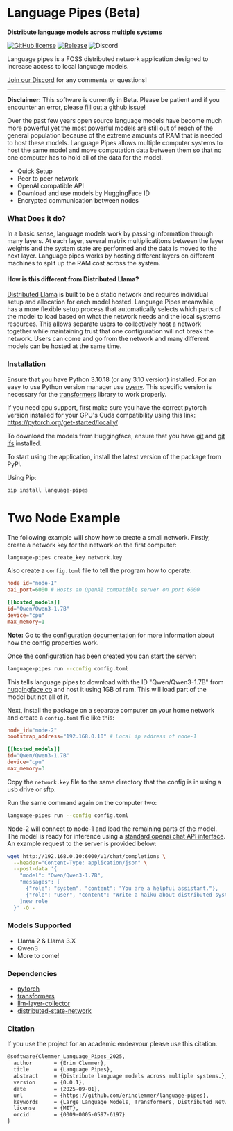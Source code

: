 # Language Pipes (Beta)

**Distribute language models across multiple systems**  

[![GitHub license][License-Image]](License-Url)
[![Release][Release-Image]][Release-Url] 
![Discord](https://img.shields.io/discord/1406717394260594738)


[License-Image]: https://img.shields.io/badge/license-MIT-blue.svg
[License-Url]: https://github.com/erinclemmer/language-pipes/blob/main/LICENSE

[Release-Url]: https://github.com/erinclemmer/language-pipes/releases/latest
[Release-Image]: https://img.shields.io/github/v/release/erinclemmer/language-pipes

[PyPiVersion-Url]: https://img.shields.io/pypi/v/language-pipes
[PythonVersion-Url]: https://img.shields.io/pypi/pyversions/language-pipes

Language pipes is a FOSS distributed network application designed to increase access to local language models.  

[Join our Discord](https://discord.gg/CPvC78E53a) for any comments or questions!  

---  

**Disclaimer:** This software is currently in Beta. Please be patient and if you encounter an error, please [fill out a github issue](https://github.com/erinclemmer/language-pipes/issues/new)!   

Over the past few years open source language models have become much more powerful yet the most powerful models are still out of reach of the general population because of the extreme amounts of RAM that is needed to host these models. Language Pipes allows multiple computer systems to host the same model and move computation data between them so that no one computer has to hold all of the data for the model.
- Quick Setup
- Peer to peer network
- OpenAI compatible API
- Download and use models by HuggingFace ID
- Encrypted communication between nodes

### What Does it do?
In a basic sense, language models work by passing information through many layers. At each layer, several matrix multiplicatitons between the layer weights and the system state are performed and the data is moved to the next layer. Language pipes works by hosting different layers on different machines to split up the RAM cost across the system.

#### How is this different from Distributed Llama?
[Distributed Llama](https://github.com/b4rtaz/distributed-llama) is built to be a static network and requires individual setup and allocation for each model hosted. Language Pipes meanwhile, has a more flexible setup process that automatically selects which parts of the model to load based on what the network needs and the local systems resources. This allows separate users to collectively host a network together while maintaining trust that one configuration will not break the network. Users can come and go from the network and many different models can be hosted at the same time.

### Installation
Ensure that you have Python 3.10.18 (or any 3.10 version) installed. For an easy to use Python version manager use [pyenv](https://github.com/pyenv/pyenv). This specific version is necessary for the [transformers](https://github.com/huggingface/transformers) library to work properly.  
  
If you need gpu support, first make sure you have the correct pytorch version installed for your GPU's Cuda compatibility using this link:  
https://pytorch.org/get-started/locally/

To download the models from Huggingface, ensure that you have [git](https://git-scm.com/) and [git lfs](https://git-lfs.com/) installed.  

To start using the application, install the latest version of the package from PyPi.

Using Pip:
```bash
pip install language-pipes
```

# Two Node Example
The following example will show how to create a small network. Firstly, create a network key for the network on the first computer:
```bash
language-pipes create_key network.key
```

Also create a `config.toml` file to tell the program how to operate:

```toml
node_id="node-1"
oai_port=6000 # Hosts an OpenAI compatible server on port 6000

[[hosted_models]]
id="Qwen/Qwen3-1.7B"
device="cpu"
max_memory=1
```

**Note:** Go to the [configuration documentation](/documentation/configuration.md) for more information about how the config properties work.

Once the configuration has been created you can start the server:
```bash
language-pipes run --config config.toml
```

This tells language pipes to download with the ID "Qwen/Qwen3-1.7B" from [huggingface.co](huggingface.co) and host it using 1GB of ram. This will load part of the model but not all of it.

Next, install the package on a separate computer on your home network and create a `config.toml` file like this:

```toml
node_id="node-2"
bootstrap_address="192.168.0.10" # Local ip address of node-1

[[hosted_models]]
id="Qwen/Qwen3-1.7B"
device="cpu"
max_memory=3
```

Copy the `network.key` file to the same directory that the config is in using a usb drive or sftp. 

Run the same command again on the computer two:
```bash
language-pipes run --config config.toml
```

Node-2 will connect to node-1 and load the remaining parts of the model. The model is ready for inference using a [standard openai chat API interface](https://platform.openai.com/docs/api-reference/chat/create). An example request to the server is provided below:

```bash
wget http://192.168.0.10:6000/v1/chat/completions \
  --header="Content-Type: application/json" \
  --post-data '{
    "model": "Qwen/Qwen3-1.7B",
    "messages": [
      {"role": "system", "content": "You are a helpful assistant."},
      {"role": "user", "content": "Write a haiku about distributed systems."}
    ]new role
  }' -O -
```

### Models Supported
* Llama 2 & Llama 3.X  
* Qwen3
* More to come!

### Dependencies
- [pytorch](pytorch.org)
- [transformers](https://huggingface.co/docs/transformers) 
- [llm-layer-collector](https://github.com/erinclemmer/llm-layer-collector)
- [distributed-state-network](https://github.com/erinclemmer/distributed_state_network)

### Citation
If you use the project for an academic endeavour please use this citation.

```latex
@software{Clemmer_Language_Pipes_2025,
  author       = {Erin Clemmer},
  title        = {Language Pipes},
  abstract     = {Distribute language models across multiple systems.},
  version      = {0.0.1},
  date         = {2025-09-01},
  url          = {https://github.com/erinclemmer/language-pipes},
  keywords     = {Large Language Models, Transformers, Distributed Networks},
  license      = {MIT},
  orcid        = {0009-0005-0597-6197}
}
```